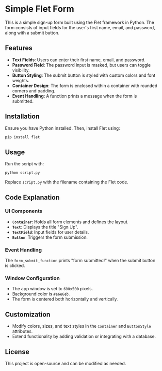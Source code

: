 # Simple Flet Form

This is a simple sign-up form built using the Flet framework in Python. The form consists of input fields for the user's first name, email, and password, along with a submit button.

## Features
- **Text Fields**: Users can enter their first name, email, and password.
- **Password Field**: The password input is masked, but users can toggle visibility.
- **Button Styling**: The submit button is styled with custom colors and font weights.
- **Container Design**: The form is enclosed within a container with rounded corners and padding.
- **Event Handling**: A function prints a message when the form is submitted.

## Installation
Ensure you have Python installed. Then, install Flet using:
```sh
pip install flet
```

## Usage
Run the script with:
```sh
python script.py
```
Replace `script.py` with the filename containing the Flet code.

## Code Explanation
### UI Components
- **`Container`**: Holds all form elements and defines the layout.
- **`Text`**: Displays the title "Sign Up".
- **`TextField`**: Input fields for user details.
- **`Button`**: Triggers the form submission.

### Event Handling
The `form_submit_function` prints "form submitted!" when the submit button is clicked.

### Window Configuration
- The app window is set to `600x500` pixels.
- Background color is `#e6e6eb`.
- The form is centered both horizontally and vertically.

## Customization
- Modify colors, sizes, and text styles in the `Container` and `ButtonStyle` attributes.
- Extend functionality by adding validation or integrating with a database.

## License
This project is open-source and can be modified as needed.

